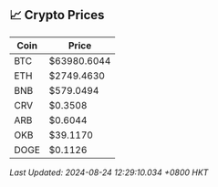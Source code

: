 ## 📈 Crypto Prices

| Coin | Price |
| ---- | ----- |
| BTC | $63980.6044 |
| ETH | $2749.4630 |
| BNB | $579.0494 |
| CRV | $0.3508 |
| ARB | $0.6044 |
| OKB | $39.1170 |
| DOGE | $0.1126 |

_Last Updated: 2024-08-24 12:29:10.034 +0800 HKT_